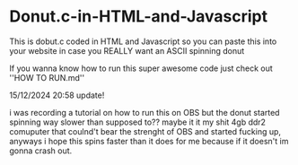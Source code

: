 # Donut.c-in-HTML-and-Javascript
This is dobut.c coded in HTML and Javascript so you can paste this into your website in case you REALLY want an ASCII spinning donut

If you wanna know how to run this super awesome code just check out ''HOW TO RUN.md''

15/12/2024 20:58 update!

i was recording a tutorial on how to run this on OBS but the donut started spinning way slower than supposed to?? maybe it it my shit 4gb ddr2 comuputer that coulnd't bear the strenght of OBS and started fucking up, anyways i hope this spins faster than it does for me because if it doesn't im gonna crash out.
